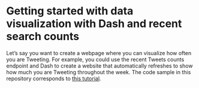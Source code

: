 # Getting started with data visualization with Dash and recent search counts

Let’s say you want to create a webpage where you can visualize how often you are Tweeting. For example, you could use the recent Tweets counts endpoint and Dash to create a website that automatically refreshes to show how much you are Tweeting throughout the week. The code sample in this repository corresponds to [this tutorial](https://developer.twitter.com/en/docs/tutorials/getting-started-dash).

